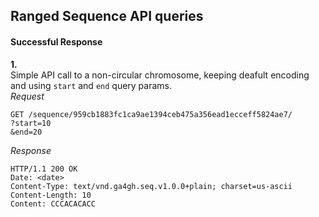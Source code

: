 ## Ranged Sequence API queries

#### Successful Response

**1.**  
Simple API call to a non-circular chromosome, keeping deafult encoding and using `start` and `end` query params.   
_Request_
````
GET /sequence/959cb1883fc1ca9ae1394ceb475a356ead1ecceff5824ae7/
?start=10
&end=20
````

_Response_
````
HTTP/1.1 200 OK
Date: <date>
Content-Type: text/vnd.ga4gh.seq.v1.0.0+plain; charset=us-ascii
Content-Length: 10
Content: CCCACACACC 
````
